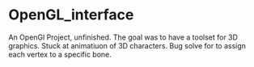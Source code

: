 # OpenGL_interface

An OpenGl Project, unfinished.
The goal was to have a toolset for 3D graphics. 
Stuck at animatiuon of 3D characters. 
Bug solve for to assign each vertex to a specific bone.
